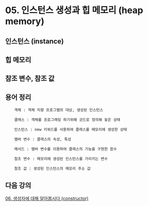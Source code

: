 # 05. 인스턴스 생성과 힙 메모리 (heap memory)

## 인스턴스 (instance)


## 힙 메모리


## 참조 변수, 참조 값


## 용어 정리

        객체 : 객체 지향 프로그램의 대상, 생성된 인스턴스

        클래스 : 객체를 프로그래밍 하기위해 코드로 정의해 놓은 상태

        인스턴스 : new 키워드를 사용하여 클래스를 메모리에 생성한 상태

        멤버 변수 : 클래스의 속성, 특성

        메서드 : 멤버 변수를 이용하여 클래스의 기능을 구현한 함수

        참조 변수 : 메모리에 생성된 인스턴스를 가리키는 변수

        참조 값 : 생성된 인스턴스의 메모리 주소 값


## 다음 강의
[06. 생성자에 대해 알아봅시다 (constructor)](https://gitlab.com/easyspubjava/javacoursework/-/blob/master/Chapter2/2-06/README.md)
